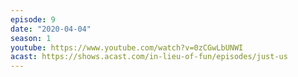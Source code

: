 ```yaml
---
episode: 9
date: "2020-04-04"
season: 1
youtube: https://www.youtube.com/watch?v=0zCGwLbUNWI
acast: https://shows.acast.com/in-lieu-of-fun/episodes/just-us
---
```

